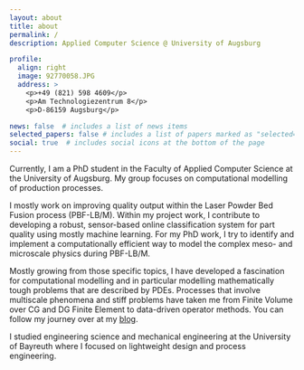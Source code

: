 ```yaml
---
layout: about
title: about
permalink: /
description: Applied Computer Science @ University of Augsburg

profile:
  align: right
  image: 92770058.JPG
  address: >
    <p>+49 (821) 598 4609</p>
    <p>Am Technologiezentrum 8</p>
    <p>D-86159 Augsburg</p>

news: false  # includes a list of news items
selected_papers: false # includes a list of papers marked as "selected={true}"
social: true  # includes social icons at the bottom of the page
---
```


Currently, I am a PhD student in the Faculty of Applied Computer Science at the University of Augsburg. My group focuses on computational modelling of production processes.

I mostly work on improving quality output within the Laser Powder Bed Fusion process (PBF-LB/M). Within my project work, I contribute to developing a robust, sensor-based online classification system for part quality using mostly machine learning. For my PhD work, I try to identify and implement a computationally efficient way to model the complex meso- and microscale physics during PBF-LB/M.

Mostly growing from those specific topics, I have developed a fascination for computational modelling and in particular modelling mathematically tough problems that are described by PDEs. Processes that involve multiscale phenomena and stiff problems have taken me from Finite Volume over CG and DG Finite Element to data-driven operator methods. You can follow my journey over at my [blog](/blog).

I studied engineering science and mechanical engineering at the University of Bayreuth where I focused on lightweight design and process engineering.